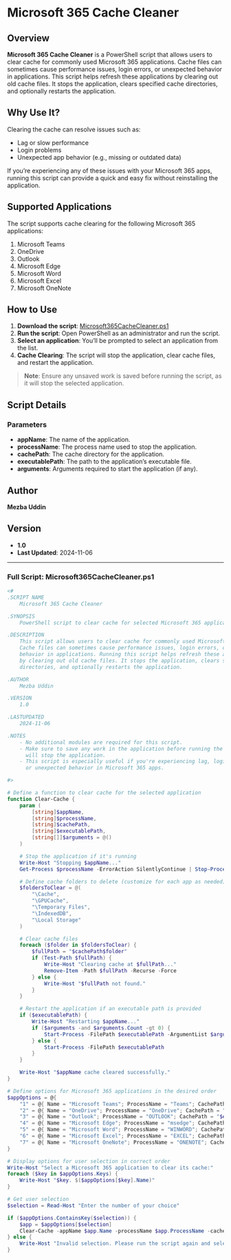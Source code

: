# Microsoft 365 Cache Cleaner

## Overview

**Microsoft 365 Cache Cleaner** is a PowerShell script that allows users to clear cache for commonly used Microsoft 365 applications. Cache files can sometimes cause performance issues, login errors, or unexpected behavior in applications. This script helps refresh these applications by clearing out old cache files. It stops the application, clears specified cache directories, and optionally restarts the application.

## Why Use It?

Clearing the cache can resolve issues such as:
- Lag or slow performance
- Login problems
- Unexpected app behavior (e.g., missing or outdated data)

If you’re experiencing any of these issues with your Microsoft 365 apps, running this script can provide a quick and easy fix without reinstalling the application.

## Supported Applications

The script supports cache clearing for the following Microsoft 365 applications:
1. Microsoft Teams
2. OneDrive
3. Outlook
4. Microsoft Edge
5. Microsoft Word
6. Microsoft Excel
7. Microsoft OneNote

## How to Use

1. **Download the script**: [Microsoft365CacheCleaner.ps1](link-to-script)
2. **Run the script**: Open PowerShell as an administrator and run the script.
3. **Select an application**: You’ll be prompted to select an application from the list.
4. **Cache Clearing**: The script will stop the application, clear cache files, and restart the application.

> **Note**: Ensure any unsaved work is saved before running the script, as it will stop the selected application.

## Script Details

### Parameters

- **appName**: The name of the application.
- **processName**: The process name used to stop the application.
- **cachePath**: The cache directory for the application.
- **executablePath**: The path to the application’s executable file.
- **arguments**: Arguments required to start the application (if any).

## Author

**Mezba Uddin**

## Version

- **1.0**
- **Last Updated**: 2024-11-06

---

### Full Script: Microsoft365CacheCleaner.ps1

```powershell
<#
.SCRIPT NAME
    Microsoft 365 Cache Cleaner

.SYNOPSIS
    PowerShell script to clear cache for selected Microsoft 365 applications.

.DESCRIPTION
    This script allows users to clear cache for commonly used Microsoft 365 applications.
    Cache files can sometimes cause performance issues, login errors, or unexpected
    behavior in applications. Running this script helps refresh these applications 
    by clearing out old cache files. It stops the application, clears specified cache 
    directories, and optionally restarts the application.

.AUTHOR
    Mezba Uddin

.VERSION
    1.0

.LASTUPDATED
    2024-11-06

.NOTES
    - No additional modules are required for this script.
    - Make sure to save any work in the application before running the script, as it
      will stop the application.
    - This script is especially useful if you're experiencing lag, login issues, 
      or unexpected behavior in Microsoft 365 apps.

#>

# Define a function to clear cache for the selected application
function Clear-Cache {
    param (
        [string]$appName,
        [string]$processName,
        [string]$cachePath,
        [string]$executablePath,
        [string[]]$arguments = @()
    )

    # Stop the application if it's running
    Write-Host "Stopping $appName..."
    Get-Process $processName -ErrorAction SilentlyContinue | Stop-Process -Force

    # Define cache folders to delete (customize for each app as needed)
    $foldersToClear = @(
        "\Cache",
        "\GPUCache",
        "\Temporary Files",
        "\IndexedDB",
        "\Local Storage"
    )

    # Clear cache files
    foreach ($folder in $foldersToClear) {
        $fullPath = "$cachePath$folder"
        if (Test-Path $fullPath) {
            Write-Host "Clearing cache at $fullPath..."
            Remove-Item -Path $fullPath -Recurse -Force
        } else {
            Write-Host "$fullPath not found."
        }
    }

    # Restart the application if an executable path is provided
    if ($executablePath) {
        Write-Host "Restarting $appName..."
        if ($arguments -and $arguments.Count -gt 0) {
            Start-Process -FilePath $executablePath -ArgumentList $arguments
        } else {
            Start-Process -FilePath $executablePath
        }
    }

    Write-Host "$appName cache cleared successfully."
}

# Define options for Microsoft 365 applications in the desired order
$appOptions = @{
    "1" = @{ Name = "Microsoft Teams"; ProcessName = "Teams"; CachePath = "$env:APPDATA\Microsoft\Teams"; ExecutablePath = "$env:LOCALAPPDATA\Microsoft\Teams\Update.exe"; Arguments = @("--processStart", "Teams.exe") }
    "2" = @{ Name = "OneDrive"; ProcessName = "OneDrive"; CachePath = "$env:LOCALAPPDATA\Microsoft\OneDrive"; ExecutablePath = "$env:LOCALAPPDATA\Microsoft\OneDrive\OneDrive.exe"; Arguments = @() }
    "3" = @{ Name = "Outlook"; ProcessName = "OUTLOOK"; CachePath = "$env:LOCALAPPDATA\Microsoft\Outlook"; ExecutablePath = "outlook.exe"; Arguments = @() }
    "4" = @{ Name = "Microsoft Edge"; ProcessName = "msedge"; CachePath = "$env:LOCALAPPDATA\Microsoft\Edge\User Data\Default"; ExecutablePath = "msedge.exe"; Arguments = @() }
    "5" = @{ Name = "Microsoft Word"; ProcessName = "WINWORD"; CachePath = "$env:LOCALAPPDATA\Microsoft\Office\Word"; ExecutablePath = "winword.exe"; Arguments = @() }
    "6" = @{ Name = "Microsoft Excel"; ProcessName = "EXCEL"; CachePath = "$env:LOCALAPPDATA\Microsoft\Office\Excel"; ExecutablePath = "excel.exe"; Arguments = @() }
    "7" = @{ Name = "Microsoft OneNote"; ProcessName = "ONENOTE"; CachePath = "$env:LOCALAPPDATA\Microsoft\OneNote"; ExecutablePath = "onenote.exe"; Arguments = @() }
}

# Display options for user selection in correct order
Write-Host "Select a Microsoft 365 application to clear its cache:"
foreach ($key in $appOptions.Keys) {
    Write-Host "$key. $($appOptions[$key].Name)"
}

# Get user selection
$selection = Read-Host "Enter the number of your choice"

if ($appOptions.ContainsKey($selection)) {
    $app = $appOptions[$selection]
    Clear-Cache -appName $app.Name -processName $app.ProcessName -cachePath $app.CachePath -executablePath $app.ExecutablePath -arguments $app.Arguments
} else {
    Write-Host "Invalid selection. Please run the script again and select a valid option."
}
